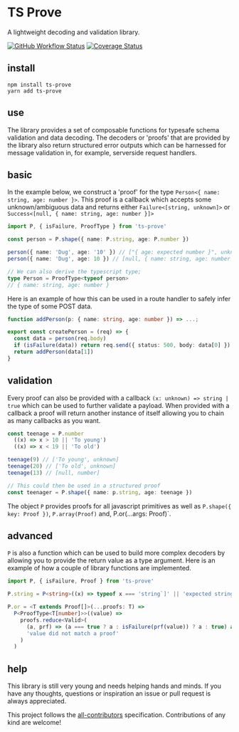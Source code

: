 # TS Prove

A lightweight decoding and validation library.

[![GitHub Workflow Status](https://img.shields.io/github/workflow/status/Pingid/ts-prove/CI)](https://github.com/Pingid/ts-prove/actions)
[![Coverage Status](https://coveralls.io/repos/github/Pingid/ts-prove/badge.svg?branch=master)](https://coveralls.io/github/Pingid/ts-prove?branch=master)

## install

```
npm install ts-prove
yarn add ts-prove
```

## use

The library provides a set of composable functions for typesafe schema validation and data decoding. The decoders or 'proofs' that are provided by the library also return structured error outputs which can be harnessed for message validation in, for example, serverside request handlers.

## basic

In the example below, we construct a 'proof' for the type `Person<{ name: string, age: number }>`. This proof is a callback which accepts some unknown/ambiguous data and returns either `Failure<[string, unknown]>` or `Success<[null, { name: string, age: number }]>`

```ts
import P, { isFailure, ProofType } from 'ts-prove'

const person = P.shape({ name: P.string, age: P.number })

person({ name: 'Dug', age: '10' }) // ["{ age: expected number }", unknown]
person({ name: 'Dug', age: 10 }) // [null, { name: string, age: number ]

// We can also derive the typescript type;
type Person = ProofType<typeof person>
// { name: string, age: number }
```

Here is an example of how this can be used in a route handler to safely infer the type of some POST data.

```ts
function addPerson(p: { name: string, age: number }) => ...;

export const createPerson = (req) => {
  const data = person(req.body)
  if (isFailure(data)) return req.send({ status: 500, body: data[0] })
  return addPerson(data[1])
}
```

## validation

Every proof can also be provided with a callback `(x: unknown) => string | true` which can be used to further validate a payload. When provided with a callback a proof will return another instance of itself allowing you to chain as many callbacks as you want.

```ts
const teenage = P.number
  ((x) => x > 10 || 'To young')
  ((x) => x < 19 || 'To old')

teenage(9) // ['To young', unknown]
teenage(20) // ['To old', unknown]
teenage(13) // [null, number]

// This could then be used in a structured proof
const teenager = P.shape({ name: p.string, age: teenage })
```

The object `P` provides proofs for all javascript primitives as well as `P.shape({ key: Proof })`, `P.array(Proof)` and, P.or(...args: Proof)`.

## advanced

`P` is also a function which can be used to build more complex decoders by allowing you to provide the return value as a type argument. Here is an example of how a couple of library functions are implemented.

```ts
import P, { isFailure, Proof } from 'ts-prove'

P.string = P<string>((x) => typeof x === 'string`]' || 'expected string')

P.or = <T extends Proof[]>(...proofs: T) =>
  P<ProofType<T[number]>>((value) =>
    proofs.reduce<Valid>(
      (a, prf) => (a === true ? a : isFailure(prf(value)) ? a : true) as any,
      'value did not match a proof'
    )
  )
```

## help
This library is still very young and needs helping hands and minds. If you have any thoughts, questions or inspiration an issue or pull request is always appreciated.

This project follows the [all-contributors](https://github.com/kentcdodds/all-contributors) specification. Contributions of any kind are welcome!
